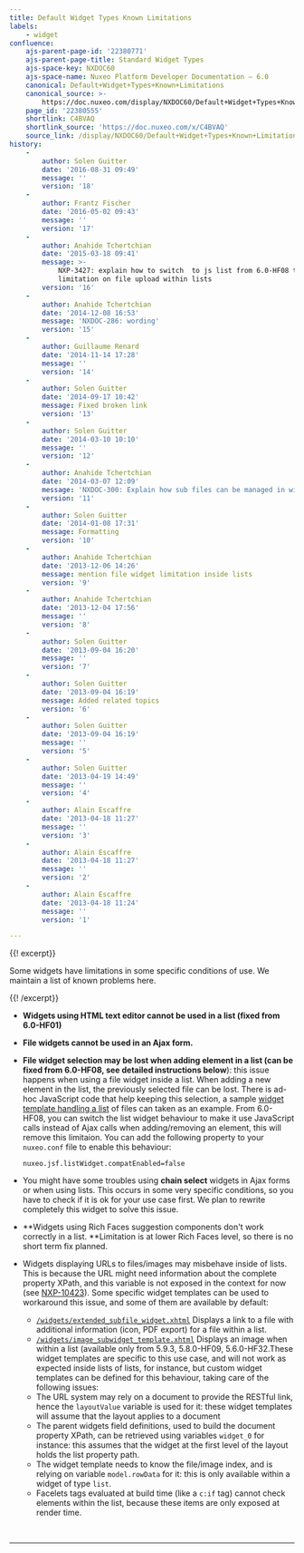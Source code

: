 ```yaml
---
title: Default Widget Types Known Limitations
labels:
    - widget
confluence:
    ajs-parent-page-id: '22380771'
    ajs-parent-page-title: Standard Widget Types
    ajs-space-key: NXDOC60
    ajs-space-name: Nuxeo Platform Developer Documentation — 6.0
    canonical: Default+Widget+Types+Known+Limitations
    canonical_source: >-
        https://doc.nuxeo.com/display/NXDOC60/Default+Widget+Types+Known+Limitations
    page_id: '22380555'
    shortlink: C4BVAQ
    shortlink_source: 'https://doc.nuxeo.com/x/C4BVAQ'
    source_link: /display/NXDOC60/Default+Widget+Types+Known+Limitations
history:
    - 
        author: Solen Guitter
        date: '2016-08-31 09:49'
        message: ''
        version: '18'
    - 
        author: Frantz Fischer
        date: '2016-05-02 09:43'
        message: ''
        version: '17'
    - 
        author: Anahide Tchertchian
        date: '2015-03-18 09:41'
        message: >-
            NXP-3427: explain how to switch  to js list from 6.0-HF08 to remove
            limitation on file upload within lists
        version: '16'
    - 
        author: Anahide Tchertchian
        date: '2014-12-08 16:53'
        message: 'NXDOC-286: wording'
        version: '15'
    - 
        author: Guillaume Renard
        date: '2014-11-14 17:28'
        message: ''
        version: '14'
    - 
        author: Solen Guitter
        date: '2014-09-17 10:42'
        message: Fixed broken link
        version: '13'
    - 
        author: Solen Guitter
        date: '2014-03-10 10:10'
        message: ''
        version: '12'
    - 
        author: Anahide Tchertchian
        date: '2014-03-07 12:09'
        message: 'NXDOC-300: Explain how sub files can be managed in widget templates'
        version: '11'
    - 
        author: Solen Guitter
        date: '2014-01-08 17:31'
        message: Formatting
        version: '10'
    - 
        author: Anahide Tchertchian
        date: '2013-12-06 14:26'
        message: mention file widget limitation inside lists
        version: '9'
    - 
        author: Anahide Tchertchian
        date: '2013-12-04 17:56'
        message: ''
        version: '8'
    - 
        author: Solen Guitter
        date: '2013-09-04 16:20'
        message: ''
        version: '7'
    - 
        author: Solen Guitter
        date: '2013-09-04 16:19'
        message: Added related topics
        version: '6'
    - 
        author: Solen Guitter
        date: '2013-09-04 16:19'
        message: ''
        version: '5'
    - 
        author: Solen Guitter
        date: '2013-04-19 14:49'
        message: ''
        version: '4'
    - 
        author: Alain Escaffre
        date: '2013-04-18 11:27'
        message: ''
        version: '3'
    - 
        author: Alain Escaffre
        date: '2013-04-18 11:27'
        message: ''
        version: '2'
    - 
        author: Alain Escaffre
        date: '2013-04-18 11:24'
        message: ''
        version: '1'

---
```

{{! excerpt}}

Some widgets have limitations in some specific conditions of use. We maintain a list of known problems here.

{{! /excerpt}}

*   **Widgets using HTML text editor cannot be used in a list **(fixed from 6.0-HF01)****
*   **File widgets cannot be used in an Ajax form.**
*   **File widget selection may be lost when adding element in a list (can be fixed from 6.0-HF08, see detailed instructions below**): this issue happens when using a file widget inside a list. When adding a new element in the list, the previously selected file can be lost. There is ad-hoc JavaScript code that help keeping this selection, a sample [widget template handling a list](https://github.com/nuxeo/nuxeo-dm/blob/release-6.0/nuxeo-platform-webapp/src/main/resources/web/nuxeo.war/widgets/files_list_widget_template.xhtml) of files can taken as an example.
    From 6.0-HF08, you can switch the list widget behaviour to make it use JavaScript calls instead of Ajax calls when adding/removing an element, this will remove this limitaion. You can add the following property to your `nuxeo.conf` file to enable this behaviour:

    ```
    nuxeo.jsf.listWidget.compatEnabled=false
    ```

*   You might have some troubles using **chain select** widgets in Ajax forms or when using lists. This occurs in some very specific conditions, so you have to check if it is ok for your use case first. We plan to rewrite completely this widget to solve this issue.
*   **Widgets using Rich Faces suggestion components don't work correctly in a list.&nbsp;**Limitation is at lower Rich Faces level, so there is no short term fix planned.
*   Widgets displaying URLs to files/images may misbehave inside of lists. This is because the URL might need information about the complete property XPath, and this variable is not exposed in the context for now (see [NXP-10423](https://jira.nuxeo.com/browse/NXP-10423)). Some specific widget templates can be used to workaround this issue, and some of them are available by default:
    *   [`/widgets/extended_subfile_widget.xhtml`](https://github.com/nuxeo/nuxeo-dm/blob/release-6.0/nuxeo-platform-webapp/src/main/resources/web/nuxeo.war/widgets/extended_subfile_widget.xhtml) Displays a link to a file with additional information (icon, PDF export) for a file within a list.
    *   [`/widgets/image_subwidget_template.xhtml`](https://github.com/nuxeo/nuxeo-jsf/blob/release-6.0/nuxeo-platform-webapp-base/src/main/resources/web/nuxeo.war/widgets/image_subwidget_template.xhtml) Displays an image when within a list (available only from 5.9.3, 5.8.0-HF09, 5.6.0-HF32.These widget templates are specific to this use case, and will not work as expected inside lists of lists, for instance, but custom widget templates can be defined for this behaviour, taking care of the following issues:
    *   The URL system may rely on a document to provide the RESTful link, hence the&nbsp;`layoutValue` variable is used for it: these widget templates will assume that the layout applies to a document
    *   The parent widgets field definitions, used to build the document property XPath, can be retrieved using variables `widget_0` for instance: this assumes that the widget at the first level of the layout holds the list property path.
    *   The widget template needs to know the file/image index, and is relying on variable `model.rowData` for it: this is only available within a widget of type `list`.
    *   Facelets tags evaluated at build time (like a `c:if` tag) cannot check elements within the list, because these items are only exposed at render time.

&nbsp;

* * *